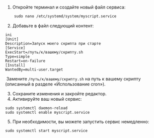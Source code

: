 1. Откройте терминал и создайте новый файл сервиса:

```bash
    sudo nano /etc/systemd/system/myscript.service
```

2. Добавьте в файл следующий контент:

```
ini
[Unit]
Description=Запуск моего скрипта при старте
[Service]
ExecStart=/путь/к/вашему/скрипту.sh
Type=simple
Restart=on-failure
[Install]
WantedBy=multi-user.target
```

 Замените `/путь/к/вашему/скрипту.sh` на путь к вашему скрипту (описанный в разделе «Использование cron»).

3. Сохраните изменения и закройте редактор.
4. Активируйте ваш новый сервис:

```
sudo systemctl daemon-reload
sudo systemctl enable myscript.service
```

5. При необходимости, вы можете запустить сервис немедленно:

```
sudo systemctl start myscript.service
```